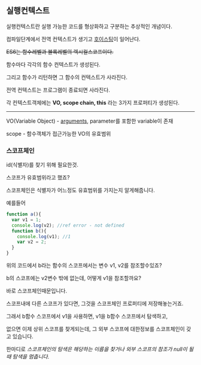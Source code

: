 ## 실행컨텍스트

실행컨텍스트란 실행 가능한 코드를 형상화하고 구분하는 추상적인 개념이다.

컴파일단계에서 전역 컨텍스트가 생기고 [호이스팅](hoisting.md)이 일어난다.

~~ES6는 함수레벨과 블록레벨의 렉시컬스코프이다.~~

함수마다 각각의 함수 컨텍스트가 생성된다.

그리고 함수가 리턴하면 그 함수의 컨텍스트가 사라진다.

전역 컨텍스트는 프로그램이 종료되면 사라진다.

각 컨텍스트객체에는 <b>VO, scope chain, this</b> 라는 3가지 프로퍼티가 생성된다.

-------------------------

VO(Variable Object) - [arguments](arguments.md), parameter를 포함한 variable이 존재

scope - 함수객체가 접근가능한 VO의 유효범위

### 스코프체인

id(식별자)를 찾기 위해 필요한것.

스코프가 유효범위라고 했죠?

스코프체인은 식별자가 어느정도 유효범위를 가지는지 알게해줍니다.

예를들어

```js
function a(){
  var v1 = 1;
  console.log(v2); //ref error - not defined
  function b(){
    console.log(v1); //1
    var v2 = 2;
  }
}
```
위의 코드에서 b라는 함수의 스코프에서는 변수 v1, v2를 참조할수있죠?

b의 스코프에는 v2변수 밖에 없는데, 어떻게 v1을 참조할까요?

바로 스코프체인때문입니다.

스코프내에 다른 스코프가 있다면, 그것을 스코프체인 프로퍼티에 저장해놓는거죠.

그래서 b함수 스코프에서 v1을 사용하면, v1을 b함수 스코프에서 탐색하고,

없으면 이제 상위 스코프를 찾게되는데, 그 외부 스코프에 대한정보를 스코프체인이 갖고 있습니다.
  
한마디로 *스코프체인의 탐색은 해당하는 이름을 찾거나 외부 스코프의 참조가 null이 될때 탐색을 멈춥니다.*
